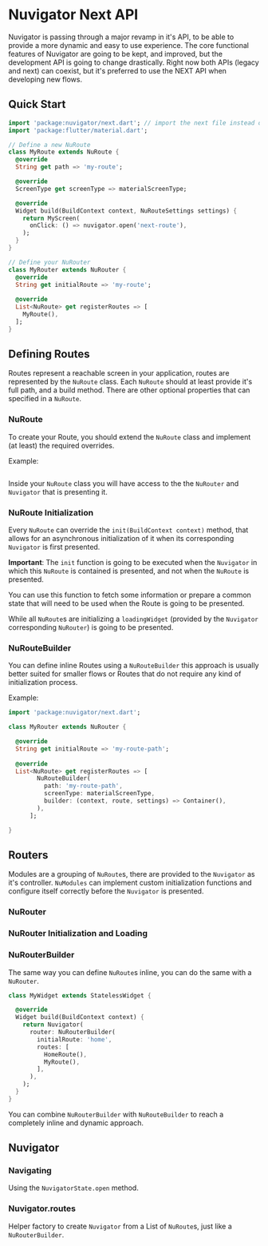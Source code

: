# Nuvigator Next API

Nuvigator is passing through a major revamp in it's API, to be able to provide a more dynamic and easy to use
experience. The core functional features of Nuvigator are going to be kept, and improved, but the development API is
going to change drastically. Right now both APIs (legacy and next) can coexist, but it's preferred to use the NEXT API
when developing new flows.

## Quick Start

```dart
import 'package:nuvigator/next.dart'; // import the next file instead of the nuvigator.dart
import 'package:flutter/material.dart';

// Define a new NuRoute
class MyRoute extends NuRoute {
  @override
  String get path => 'my-route';

  @override
  ScreenType get screenType => materialScreenType;

  @override
  Widget build(BuildContext context, NuRouteSettings settings) {
    return MyScreen(
      onClick: () => nuvigator.open('next-route'),
    );
  }
}

// Define your NuRouter
class MyRouter extends NuRouter {
  @override
  String get initialRoute => 'my-route';
  
  @override
  List<NuRoute> get registerRoutes => [
    MyRoute(),
  ];
}

```

## Defining Routes

Routes represent a reachable screen in your application, routes are represented by the `NuRoute` class. Each `NuRoute`
should at least provide it's full path, and a build method. There are other optional properties that can specified in
a `NuRoute`.

### NuRoute

To create your Route, you should extend the `NuRoute` class and implement (at least) the required overrides.

Example:

```dart
```

Inside your `NuRoute` class you will have access to the the `NuRouter` and `Nuvigator` that is presenting it.

### NuRoute Initialization

Every `NuRoute` can override the `init(BuildContext context)` method, that allows for an asynchronous initialization of it
when its corresponding `Nuvigator` is first presented.

**Important**: The `init` function is going to be executed when the `Nuvigator` in which this `NuRoute` is contained is presented,
and not when the `NuRoute` is presented.

You can use this function to fetch some information or prepare a common state that will need to be used when the Route is going
to be presented.

While all `NuRoute`s are initializing a `loadingWidget` (provided by the `Nuvigator` corresponding `NuRouter`) is going to be
presented.

### NuRouteBuilder

You can define inline Routes using a `NuRouteBuilder` this approach is usually better suited for smaller flows or Routes
that do not require any kind of initialization process.

Example:

```dart
import 'package:nuvigator/next.dart';

class MyRouter extends NuRouter {

  @override
  String get initialRoute => 'my-route-path';
  
  @override
  List<NuRoute> get registerRoutes => [
        NuRouteBuilder(
          path: 'my-route-path',
          screenType: materialScreenType,
          builder: (context, route, settings) => Container(),
        ),
      ];

}
```

## Routers

Modules are a grouping of `NuRoute`s, there are provided to the `Nuvigator` as it's controller. `NuModules` can
implement custom initialization functions and configure itself correctly before the `Nuvigator` is presented.

### NuRouter

### NuRouter Initialization and Loading

### NuRouterBuilder

The same way you can define `NuRoute`s inline, you can do the same with a `NuRouter`.

```dart
class MyWidget extends StatelessWidget {

  @override
  Widget build(BuildContext context) {
    return Nuvigator(
      router: NuRouterBuilder(
        initialRoute: 'home',
        routes: [
          HomeRoute(),
          MyRoute(),
        ],
      ),
    );
  }
}
```

You can combine `NuRouterBuilder` with `NuRouteBuilder` to reach a completely inline and dynamic approach.

## Nuvigator

### Navigating

Using the `NuvigatorState.open` method.

### Nuvigator.routes

Helper factory to create `Nuvigator` from a List of `NuRoute`s, just like a `NuRouterBuilder`.
